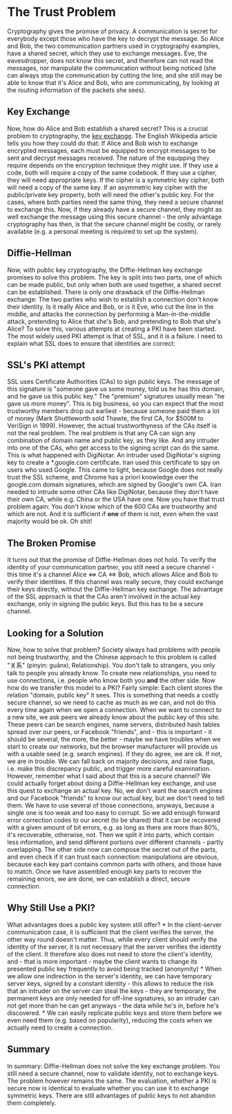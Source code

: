 The Trust Problem
=================

Cryptography gives the promise of privacy. A communication is
secret for everybody except those who have the key to decrypt the
message. So Alice and Bob, the two communication partners used in
cryptography examples, have a shared secret, which they use to
exchange messages. Eve, the eavesdropper, does not know this secret,
and therefore can not read the messages, nor manipulate the
communication without being noticed (she can always stop the
communication by cutting the line, and she still may be able to know
that it's Alice and Bob, who are communicating, by looking at the
routing information of the packets she sees).

Key Exchange
-------------

Now, how do Alice and Bob establish a shared secret? This is a
crucial problem to cryptography, the [key exchange](http://en.wikipedia.org/wiki/Key_exchange). The
English Wikipedia article tells you how they could do that: If Alice
and Bob wish to exchange encrypted messages, each must be equipped to
encrypt messages to be sent and decrypt messages received. The nature
of the equipping they require depends on the encryption technique they
might use. If they use a code, both will require a copy of the same
codebook. If they use a cipher, they will need appropriate keys. If
the cipher is a symmetric key cipher, both will need a copy of the
same key. If an asymmetric key cipher with the public/private key
property, both will need the other's public key. For the cases, where
both parties need the same thing, they need a secure channel to
exchange this. Now, if they already have a secure channel, they might
as well exchange the message using this secure channel - the only
advantage cryptography has then, is that the secure channel might be
costly, or rarely available (e.g. a personal meeting is required to
set up the system).

Diffie-Hellman
--------------

Now, with public key cryptography, the Diffie-Hellman
key exchange promises to solve this problem. The key is split into two parts,
one of which can be made public, but only when both are used together, a shared
secret can be established. There is only one drawback of the Diffie-Hellman
exchange: The two parties who wish to establish a connection don't know their
identity. Is it really Alice and Bob, or is it Eve, who cut the line in the
middle, and attacks the connection by performing a Man-in-the-middle attack,
pretending to Alice that she's Bob, and pretending to Bob that she's Alice? To
solve this, various attempts at creating a PKI have been started. The most
widely used PKI attempt is that of SSL, and it is a failure. I need to explain
what SSL does to ensure that identities are correct:

SSL's PKI attempt
-----------------

SSL uses Certificate Authorities (CAs) to sign public
keys. The message of this signature is "someone gave us some money, told us he
has this domain, and he gave us this public key." The "premium" signatures
usually mean "he gave us more money". This is big business, so you can expect
that the most trustworthy members drop out earliest - because someone paid them
a lot of money (Mark Shuttleworth sold Thawte, the first CA, for $500M to
VeriSign in 1999). However, the actual trustworthyness of the CAs itself is not
the real problem. The real problem is that any CA can sign any combination of
domain name and public key, as they like. And any intruder into one of the CAs,
who get access to the signing script can do the same. This is what happened
with DigiNotar. An intruder used DigiNotar's signing key to create a
*.google.com certificate. Iran used this certificate to spy on users who used
Google. This came to light, because Google does not really trust the SSL
scheme, and Chrome has a priori knowledge over the google.com domain
signatures, which are signed by Google's own CA. Iran needed to intrude some
other CAs like DigiNotar, because they don't have their own CA, while e.g.
China or the USA have one. Now you have that trust problem again: You don't
know which of the 600 CAs are trustworthy and which are not. And it is
sufficient if <b>one</b> of them is not, even when the vast majority would be
ok. Oh shit!

The Broken Promise
------------------

It turns out that the promise of Diffie-Hellman does
not hold. To verify the identity of your communication partner, you still need
a secure channel - this time it's a channel Alice ⇔ CA ⇔ Bob, which allows
Alice and Bob to verify their identities. If this channel was really secure,
they could exchange their keys directly, without the Diffie-Hellman key
exchange. The advantage of the SSL approach is that the CAs aren't involved in
the actual key exchange, only in signing the public keys. But this has to be a
secure channel.

Looking for a Solution
----------------------

Now, how to solve that problem? Society always
had problems with people not being trustworthy, and the Chinese approach to
this problem is called "关系" (pinyin: guānxì, Relationship). You don't
talk to strangers, you only talk to people you already know. To create new
relationships, you need to use connections, i.e. people who know both you **and**
the other side. Now how do we transfer this model to a PKI? Fairly simple: Each
client stores the relation "domain, public key" it sees. This is something that
needs a costly secure channel, so we need to cache as much as we can, and not
do this every time again when we open a connection. When we want to connect to
a new site, we ask peers we already know about the public key of this site.
These peers can be search engines, name servers, distributed hash tables spread
over our peers, or Facebook "friends", and - this is important - it should be
several, the more, the better - maybe we have troubles when we start to create
our networks, but the browser manufacturer will provide us with a usable seed
(e.g. search engines). If they do agree, we are ok. If not, we are in trouble.
We can fall back on majority decisions, and raise flags, i.e. make this
discrepancy public, and trigger more careful examination. However, remember
what I said about that this is a secure channel? We could actually forget about
doing a Diffie-Hellman key exchange, and use this quest to exchange an actual
key. No, we don't want the search engines and our Facebook "friends" to know
our actual key, but we don't need to tell them. We have to use several of those
connections, anyways, because a single one is too weak and too easy to corrupt.
So we add enough forward error correction codes to our secret (to be shared)
that it can be recovered with a given amount of bit errors, e.g. as long as
there are more than 80%, it's recoverable, otherwise, not. Then we split it
into parts, which contain less information, and send different portions over
different channels - partly overlapping. The other side now can compose the
secret out of the parts, and even check if it can trust each connection:
manipulations are obvious, because each key part contains common parts with
others, and those have to match. Once we have assembled enough key parts to
recover the remaining errors, we are done, we can establish a direct, secure
connection.

Why Still Use a PKI?
--------------------

What advantages does a public key system still
offer? * In the client-server communication case, it is sufficient that the
client verifies the server, the other way round doesn't matter. Thus, while
every client should verify the identity of the server, it is not necessary that
the server verifies the identity of the client. It therefore also does not need
to store the client's identity, and - that is more important - maybe the client
wants to change its presented public key frequently to avoid being tracked
(anonymity) * When we allow one indirection in the server's identity, we can
have temporary server keys, signed by a constant identity - this allows to
reduce the risk that an intruder on the server can steal the keys - they are
temporary, the permanent keys are only needed for off-line signatures, so an
intruder can not get more than he can get anyways - the data while he's in,
before he's discovered. * We can easily replicate public keys and store them
before we even need them (e.g. based on popularity), reducing the costs when we
actually need to create a connection.

Summary
-------

In summary: Diffie-Hellman does not solve the key exchange
problem. You still need a secure channel, now to validate identity, not to
exchange keys. The problem however remains the same. The evaluation, whether a
PKI is secure now is identical to evaluate whether you can use it to exchange
symmetric keys. There are still advantages of public keys to not abandon them
completely.